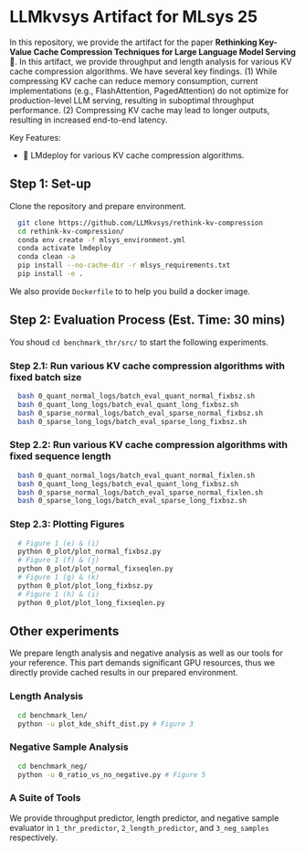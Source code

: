 # LLMkvsys Artifact for MLsys 25

In this repository, we provide the artifact for the paper **Rethinking Key-Value Cache Compression Techniques for Large Language Model Serving** 🚀.
In this artifact, we provide throughput and length analysis for various KV cache compression algorithms. We have several key findings. (1) While compressing KV cache can reduce memory consumption, current implementations (e.g., FlashAttention, PagedAttention) do not optimize for production-level LLM serving, resulting in suboptimal throughput performance. (2) Compressing KV cache may lead to longer outputs, resulting in increased end-to-end latency.


Key Features:
- 🚀 LMdeploy for various KV cache compression algorithms.


## Step 1: Set-up

Clone the repository and prepare environment. 

```bash
  git clone https://github.com/LLMkvsys/rethink-kv-compression
  cd rethink-kv-compression/
  conda env create -f mlsys_environment.yml
  conda activate lmdeploy
  conda clean -a
  pip install --no-cache-dir -r mlsys_requirements.txt
  pip install -e . 
```
 We also provide ``Dockerfile`` to to help you build a docker image. 


## Step 2: Evaluation Process (Est. Time: 30 mins)
You shoud ``cd benchmark_thr/src/`` to start the following experiments. 

### Step 2.1: Run various KV cache compression algorithms with fixed batch size 
```bash
  bash 0_quant_normal_logs/batch_eval_quant_normal_fixbsz.sh
  bash 0_quant_long_logs/batch_eval_quant_long_fixbsz.sh
  bash 0_sparse_normal_logs/batch_eval_sparse_normal_fixbsz.sh
  bash 0_sparse_long_logs/batch_eval_sparse_long_fixbsz.sh
```


### Step 2.2: Run various KV cache compression algorithms with fixed sequence length
```bash
  bash 0_quant_normal_logs/batch_eval_quant_normal_fixlen.sh
  bash 0_quant_long_logs/batch_eval_quant_long_fixbsz.sh
  bash 0_sparse_normal_logs/batch_eval_sparse_normal_fixlen.sh
  bash 0_sparse_long_logs/batch_eval_sparse_long_fixbsz.sh
```

### Step 2.3: Plotting Figures 
```bash
  # Figure 1 (e) & (i)
  python 0_plot/plot_normal_fixbsz.py
  # Figure 1 (f) & (j)
  python 0_plot/plot_normal_fixseqlen.py 
  # Figure 1 (g) & (k)
  python 0_plot/plot_long_fixbsz.py 
  # Figure 1 (h) & (i)
  python 0_plot/plot_long_fixseqlen.py 
```



## Other experiments 
We prepare length analysis and negative analysis as well as our tools for your reference. This part demands significant GPU resources, thus we directly provide cached results in our prepared environment. 
###  Length Analysis 
```bash
  cd benchmark_len/
  python -u plot_kde_shift_dist.py # Figure 3 
```


###  Negative Sample Analysis 
```bash
  cd benchmark_neg/
  python -u 0_ratio_vs_no_negative.py # Figure 5 
```

### A Suite of Tools 
We provide throughput predictor, length predictor, and negative sample evaluator in ``1_thr_predictor``, ``2_length_predictor``, and ``3_neg_samples`` respectively. 
